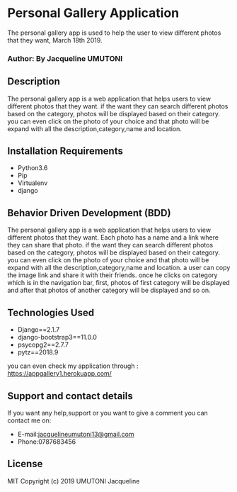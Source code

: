 # Personal Gallery Application

The personal gallery app is used to help the user to view different photos that they want, March 18th 2019.

### Author: By Jacqueline UMUTONI
## Description

The personal gallery app is a web application that helps users to view different photos that they want. if the want they can search different photos based on the category, photos will be displayed based on their category. you can even click on the photo of your choice and that photo will be expand with all the description,category,name and location. 

## Installation Requirements

* Python3.6
* Pip
* Virtualenv
* django

## Behavior Driven Development (BDD)

The personal gallery app is a web application that helps users to view different photos that they want. Each photo has a name and a link where they can share that photo. if the want they can search different photos based on the category, photos will be displayed based on their category. you can even click on the photo of your choice and that photo will be expand with all the description,category,name and location. a user can copy the image link and share it with their friends. once he clicks on category which is in the navigation bar, first, photos of first category will be displayed and after that photos of another category will be displayed and so on. 


## Technologies Used
* Django==2.1.7
* django-bootstrap3==11.0.0
* psycopg2==2.7.7
* pytz==2018.9

you can even check my application through : https://appgallery1.herokuapp.com/

## Support and contact details

If you want any help,support or you want to give a comment you can contact me on:

* E-mail:jacquelineumutoni13@gmail.com
* Phone:0787683456

## License

MIT Copyright (c) 2019 UMUTONI Jacqueline